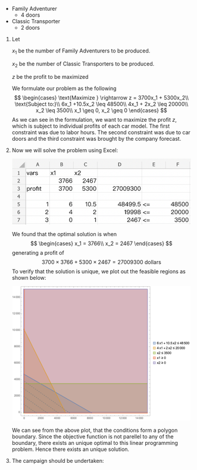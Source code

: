 - Family Adventurer
  - 4 doors
- Classic Transporter
  - 2 doors

1. Let 

   $x_1$ be the number of Family Adventurers to be produced.

   $x_2$ be the number of Classic Transporters to be produced. 

   $z$ be the profit to be maximized

   We formulate our problem as the following
   $$
   \begin{cases}
    		\text{Maximize  } \rightarrow z = 3700x_1 + 5300x_2\\
    		\text{Subject to:}\\
    		6x_1 +10.5x_2 \leq 48500\\
    		4x_1 + 2x_2 \leq 20000\\
    		x_2 \leq 3500\\
    		x_1 \geq 0, x_2 \geq 0
    \end{cases}
   $$
   As we can see in the formulation, we want to maximize the profit $z$, which is subject to individual profits of each car model. The first constraint was due to labor hours. The second constraint was due to car doors and the third constraint was brought by the company forecast.

2. Now we will solve the problem using Excel:
   
    ![](imgs/excel.png)

   We found that the optimal solution is when 
   $$
   \begin{cases}
    		x_1 = 3766\\ 
    		x_2 = 2467
    \end{cases}
   $$
   generating a profit of 
   $$
   3700 \times 3766 + 5300 \times 2467 = 27009300 \text{   dollars}
   $$
   To verify that the solution is unique, we plot out the feasible regions as shown below:
   
   ![](imgs/plot1.png)
   
   We can see from the above plot, that the conditions form a polygon boundary. Since the objective function is not parellel to any of the boundary, there exists an unique optimal to this linear programming problem. Hence there exists an unique solution.

3. The campaign should be undertaken:
